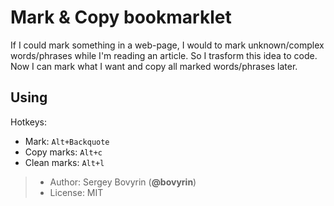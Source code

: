 # Mark & Copy bookmarklet

If I could mark something in a web-page, I would to mark unknown/complex words/phrases while I'm reading an article. So I trasform this idea to code. Now I can mark what I want and copy all marked words/phrases later.


## Using

Hotkeys:
- Mark: `Alt+Backquote`
- Copy marks: `Alt+c`
- Clean marks: `Alt+l`


> - Author: Sergey Bovyrin (**@bovyrin**)
> - License: MIT
